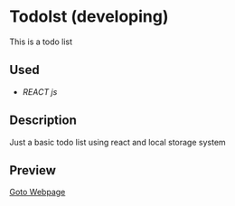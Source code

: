 # Todolst (developing)
This is a todo list 

## Used
- *REACT js*

## Description
Just a basic todo list using react and local storage system

## Preview
[Goto Webpage](https://todolst-sooty.vercel.app/)
